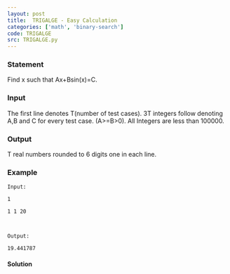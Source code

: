 ```yaml
---
layout: post
title:  TRIGALGE - Easy Calculation
categories: ['math', 'binary-search']
code: TRIGALGE
src: TRIGALGE.py
---
```


### **Statement**

Find x such that Ax+Bsin(x)=C.

### Input

The first line denotes T(number of test cases). 3T integers follow denoting
A,B and C for every test case. (A>=B>0). All Integers are less than 100000.

### Output

T real numbers rounded to 6 digits one in each line.

### Example

    
    
    Input:
    1
    1 1 20
    
    Output:
    19.441787



#### **Solution**



